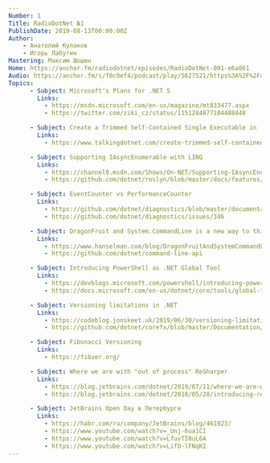 ```yaml
---
Number: 1
Title: RadioDotNet №1
PublishDate: 2019-08-13T00:00:00Z
Author:
    - Анатолий Кулаков
    - Игорь Лабутин
Mastering: Максим Шошин
Home: https://anchor.fm/radiodotnet/episodes/RadioDotNet-001-e6a861
Audio: https://anchor.fm/s/f0c0ef4/podcast/play/5627521/https%3A%2F%2Fd3ctxlq1ktw2nl.cloudfront.net%2Fstaging%2F2019-9-5%2F26806926-44100-2-3cc2d4aa415a7.mp3
Topics:
      - Subject: Microsoft's Plans for .NET 5
        Links:
          - https://msdn.microsoft.com/en-us/magazine/mt833477.aspx
          - https://twitter.com/ziki_cz/status/1151284877104488448

      - Subject: Create a Trimmed Self-Contained Single Executable in .NET Core 3.0
        Links:
          - https://www.talkingdotnet.com/create-trimmed-self-contained-executable-in-net-core-3-0/

      - Subject: Supporting IAsyncEnumerable with LINQ
        Links:
          - https://channel9.msdn.com/Shows/On-NET/Supporting-IAsyncEnumerable-with-LINQ
          - https://github.com/dotnet/roslyn/blob/master/docs/features/async-streams.md

      - Subject: EventCounter vs PerformanceCounter
        Links:
          - https://github.com/dotnet/diagnostics/blob/master/documentation/dotnet-counters-instructions.md
          - https://github.com/dotnet/diagnostics/issues/346

      - Subject: DragonFruit and System.CommandLine is a new way to think about .NET Console apps
        Links:
          - https://www.hanselman.com/blog/DragonFruitAndSystemCommandLineIsANewWayToThinkAboutNETConsoleApps.aspx
          - https://github.com/dotnet/command-line-api

      - Subject: Introducing PowerShell as .NET Global Tool
        Links:
          - https://devblogs.microsoft.com/powershell/introducing-powershell-as-net-global-tool/
          - https://docs.microsoft.com/en-us/dotnet/core/tools/global-tools

      - Subject: Versioning limitations in .NET
        Links:
          - https://codeblog.jonskeet.uk/2019/06/30/versioning-limitations-in-net/
          - https://github.com/dotnet/corefx/blob/master/Documentation/coding-guidelines/breaking-change-rules.md

      - Subject: Fibonacci Versioning
        Links:
          - https://fibver.org/

      - Subject: Where we are with "out of process" ReSharper
        Links:
          - https://blog.jetbrains.com/dotnet/2019/07/11/where-we-are-with-out-of-process-resharper/
          - https://blog.jetbrains.com/dotnet/2018/05/28/introducing-resharper-performance-series/

      - Subject: JetBrains Open Day в Петербурге
        Links:
          - https://habr.com/ru/company/JetBrains/blog/461923/
          - https://www.youtube.com/watch?v=_Unj-6ua1CI
          - https://www.youtube.com/watch?v=LfuvTI0uL6A
          - https://www.youtube.com/watch?v=LifD-lFNqKI
---
```

